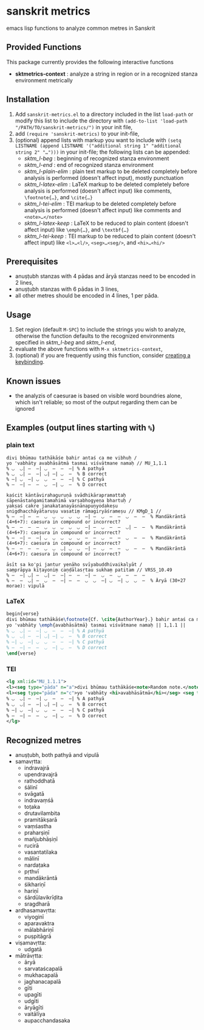 # sanskrit metrics
emacs lisp functions to analyze common metres in Sanskrit

## Provided Functions
This package currently provides the following interactive functions
- **sktmetrics-context** : analyze a string in region or in a recognized stanza environment metrically

## Installation
1. Add `sanskrit-metrics.el` to a directory included in the list `load-path` or modify this list to include the directory with
   `(add-to-list 'load-path "/PATH/TO/sanskrit-metrics/")` in your init file,
2. add `(require 'sanskrit-metrics)` to your init-file,
3. (optional) append lists with markup you want to include with `(setq LISTNAME (append LISTNAME '("additional string 1" "additional string 2" "…")))` in your init-file; the following lists can be appended:
   - *sktm_l-beg* : beginning of recognized stanza environment
   - *sktm_l-end* : end of recognized stanza environment
   - *sktm_l-plain-elim* : plain text markup to be deleted completely before analysis is performed (doesn't affect input), mostly punctuation
   - *sktm_l-latex-elim* : LaTeX markup to be deleted completely before analysis is performed (doesn't affect input) like comments, `\footnote{…}`, and `\cite{…}`
   - *sktm_l-tei-elim* :  TEI markup to be deleted completely before analysis is performed (doesn't affect input) like comments and `<note>…</note>`
   - *sktm_l-latex-keep* : LaTeX to be reduced to plain content (doesn't affect input) like `\emph{…}`, and `\textbf{…}`
   - *sktm_l-tei-keep* : TEI markup to be reduced to plain content (doesn't affect input) like `<l>…<l/>`, `<seg>…<seg/>`, and `<hi>…<hi/>`

## Prerequisites
- anuṣṭubh stanzas with 4 pādas and āryā stanzas need to be encoded in 2 lines,
- anuṣṭubh stanzas with 6 pādas in 3 lines,
- all other metres should be encoded in 4 lines, 1 per pāda.

## Usage
1. Set region (default `M-SPC`) to include the strings you wish to analyze, otherwise the function defaults to the recognized environments specified in *sktm_l-beg* and *sktm_l-end*,
2. evaluate the above functions with `M-x sktmetrics-context`,
3. (optional) if you are frequently using this function, consider [creating a keybinding](https://www.gnu.org/software/emacs/manual/html_node/elisp/Key-Binding-Commands.html).

## Known issues
- the analyzis of caesurae is based on visible word boundries alone, which isn't reliable; so most of the output regarding them can be ignored

## Examples (output lines starting with `%`)

### plain text

```
divi bhūmau tathākāśe bahir antaś ca me vibhuḥ /
yo 'vabhāty avabhāsātmā tasmai viśvātmane namaḥ // MU_1,1.1
% ◡  ◡| —  —| ◡  —  —  —| % A pathyā
% ◡  ◡| —  —| ◡| —| ◡  —  % B correct
% —| ◡  —| ◡  ◡  —  —  —| % C pathyā
% —  —| —  —  ◡  —| ◡  —  % D correct
```

```
kaścit kāntāvirahaguruṇā svādhikārapramattaḥ
śāpenāstaṅgamitamahimā varṣabhogyeṇa bhartuḥ /
yakṣaś cakre janakatanayāsnānapuṇyodakeṣu
snigdhacchāyātaruṣu vasatiṃ rāmagiryāśrameṣu // KMgD_1 //
% —  —| —  —  ◡  ◡  ◡  ◡  ◡  —| —  ◡  —  —  ◡  —  —  % Mandākrāntā (4+6+7): caesura in compound or incorrect?
% —  —  —  —  ◡  ◡  ◡  ◡  ◡  —| —  ◡  —  —  ◡| —  —  % Mandākrāntā (4+6+7): caesura in compound or incorrect?
% —  —| —  —| ◡  ◡  ◡  ◡  ◡  —  —  ◡  —  —  ◡  —  —  % Mandākrāntā (4+6+7): caesura in compound or incorrect?
% —  —  —  —  ◡  ◡  ◡| ◡  ◡  —| —  ◡  —  —  ◡  —  —  % Mandākrāntā (4+6+7): caesura in compound or incorrect?
```

```
āsīt sa ko'pi jantur yenāho svīyabuddhivaikalyāt /
saṃprāpya kīṭayoniṃ caṇḍālasṛtau sukhaṃ patitam	// VRSS_10.49
% —  —| ◡| —  ◡| —  —| —  —  —| —  ◡  —  ◡  —  —  —  
% —  —  ◡| —  ◡  —  —| —  —  ◡  ◡  —| ◡  —| ◡  ◡  —  % Āryā (30+27 morae): vipulā
```

### LaTeX

```latex
begin{verse}
divi bhūmau tathākāśe\footnote{Cf. \cite{AuthorYear}.} bahir antaś ca me vibhuḥ |\\
yo 'vabhāty \emph{avabhāsātmā} tasmai viśvātmane namaḥ || 1,1.1 ||
% ◡  ◡| —  —| ◡  —  —  —| % A pathyā
% ◡  ◡| —  —| ◡| —| ◡  —  % B correct
% —| ◡  —| ◡  ◡  —  —  —| % C pathyā
% —  —| —  —  ◡  —| ◡  —  % D correct
\end{verse}
```

### TEI

```xml
<lg xml:id="MU_1.1.1">
<l><seg type="pāda" n="a">divi bhūmau tathākāśe<note>Random note.</note></seg> <seg type="pāda" n="d">bahir antaś ca me vibhuḥ</seg> /</l>
<l><seg type="pāda" n="c">yo 'vabhāty <hi>avabhāsātmā</hi></seg> <seg type="pāda" n="d">tasmai viśvātmane namaḥ</seg> //</l>
% ◡  ◡| —  —| ◡  —  —  —| % A pathyā
% ◡  ◡| —  —| ◡| —| ◡  —  % B correct
% —| ◡  —| ◡  ◡  —  —  —| % C pathyā
% —  —| —  —  ◡  —| ◡  —  % D correct
</lg>
```

## Recognized metres
- anuṣṭubh, both pathyā and vipulā
- samavṛtta:
  - indravajrā
  - upendravajrā
  - rathoddhatā
  - śālinī
  - svāgatā
  - indravaṃśā
  - toṭaka
  - drutavilambita
  - pramitākṣarā
  - vaṃśastha
  - praharṣiṇī
  - mañjubhāṣiṇī
  - rucirā
  - vasantatilaka
  - mālinī
  - nardaṭaka
  - pṛthvī
  - mandākrāntā
  - śikhariṇī
  - hariṇī
  - śārdūlavikrīḍita
  - sragdharā
- ardhasamavṛtta:
  - viyoginī
  - aparavaktra
  - mālabhāriṇī
  - puṣpitāgrā
- viṣamavṛtta:
  - udgatā
- mātrāvṛtta:
  - āryā
  - sarvataścapalā
  - mukhacapalā
  - jaghanacapalā
  - gīti
  - upagīti
  - udgīti
  - āryāgīti
  - vaitālīya
  - aupacchandasaka
